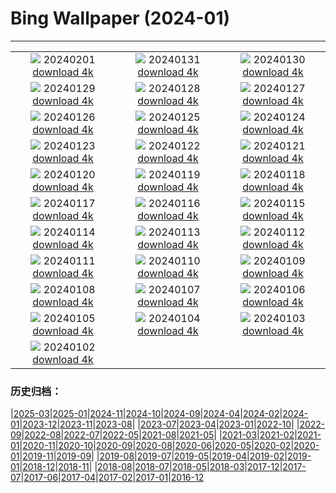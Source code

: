 # Bing Wallpaper (2024-01)
**************
| | | |
| :----: | :----: | :----: |
| ![](https://www.bing.com/th?id=OHR.HalbinselJasmund_IT-IT4499863722_1920x1080.jpg) 20240201 [download 4k](https://www.bing.com/th?id=OHR.HalbinselJasmund_IT-IT4499863722_UHD.jpg) | ![](https://www.bing.com/th?id=OHR.ZebraMother_IT-IT4043343068_1920x1080.jpg) 20240131 [download 4k](https://www.bing.com/th?id=OHR.ZebraMother_IT-IT4043343068_UHD.jpg) | ![](https://www.bing.com/th?id=OHR.AlbaceteSpain_IT-IT3657513736_1920x1080.jpg) 20240130 [download 4k](https://www.bing.com/th?id=OHR.AlbaceteSpain_IT-IT3657513736_UHD.jpg) |
| ![](https://www.bing.com/th?id=OHR.GollingerFalls_IT-IT3317217540_1920x1080.jpg) 20240129 [download 4k](https://www.bing.com/th?id=OHR.GollingerFalls_IT-IT3317217540_UHD.jpg) | ![](https://www.bing.com/th?id=OHR.ChannelOutback_IT-IT0059174441_1920x1080.jpg) 20240128 [download 4k](https://www.bing.com/th?id=OHR.ChannelOutback_IT-IT0059174441_UHD.jpg) | ![](https://www.bing.com/th?id=OHR.VeniceMask_IT-IT8837676102_1920x1080.jpg) 20240127 [download 4k](https://www.bing.com/th?id=OHR.VeniceMask_IT-IT8837676102_UHD.jpg) |
| ![](https://www.bing.com/th?id=OHR.HawkOwl_IT-IT8168664237_1920x1080.jpg) 20240126 [download 4k](https://www.bing.com/th?id=OHR.HawkOwl_IT-IT8168664237_UHD.jpg) | ![](https://www.bing.com/th?id=OHR.DwynwensDay_IT-IT3386589226_1920x1080.jpg) 20240125 [download 4k](https://www.bing.com/th?id=OHR.DwynwensDay_IT-IT3386589226_UHD.jpg) | ![](https://www.bing.com/th?id=OHR.AbruzzoGranSasso_IT-IT5897224471_1920x1080.jpg) 20240124 [download 4k](https://www.bing.com/th?id=OHR.AbruzzoGranSasso_IT-IT5897224471_UHD.jpg) |
| ![](https://www.bing.com/th?id=OHR.MaldivesAtolls_IT-IT6509796728_1920x1080.jpg) 20240123 [download 4k](https://www.bing.com/th?id=OHR.MaldivesAtolls_IT-IT6509796728_UHD.jpg) | ![](https://www.bing.com/th?id=OHR.SantaCruzSunrise_IT-IT2418215934_1920x1080.jpg) 20240122 [download 4k](https://www.bing.com/th?id=OHR.SantaCruzSunrise_IT-IT2418215934_UHD.jpg) | ![](https://www.bing.com/th?id=OHR.SquirrelNetherlands_IT-IT1961289620_1920x1080.jpg) 20240121 [download 4k](https://www.bing.com/th?id=OHR.SquirrelNetherlands_IT-IT1961289620_UHD.jpg) |
| ![](https://www.bing.com/th?id=OHR.MacaroniPenguins_IT-IT1123912901_1920x1080.jpg) 20240120 [download 4k](https://www.bing.com/th?id=OHR.MacaroniPenguins_IT-IT1123912901_UHD.jpg) | ![](https://www.bing.com/th?id=OHR.PlitviceWinter_IT-IT0587144378_1920x1080.jpg) 20240119 [download 4k](https://www.bing.com/th?id=OHR.PlitviceWinter_IT-IT0587144378_UHD.jpg) | ![](https://www.bing.com/th?id=OHR.ParisBridge_IT-IT8868576406_1920x1080.jpg) 20240118 [download 4k](https://www.bing.com/th?id=OHR.ParisBridge_IT-IT8868576406_UHD.jpg) |
| ![](https://www.bing.com/th?id=OHR.SleepyWolf_IT-IT5699370388_1920x1080.jpg) 20240117 [download 4k](https://www.bing.com/th?id=OHR.SleepyWolf_IT-IT5699370388_UHD.jpg) | ![](https://www.bing.com/th?id=OHR.LakeLouise_IT-IT5093605505_1920x1080.jpg) 20240116 [download 4k](https://www.bing.com/th?id=OHR.LakeLouise_IT-IT5093605505_UHD.jpg) | ![](https://www.bing.com/th?id=OHR.IceChapel_IT-IT4504163641_1920x1080.jpg) 20240115 [download 4k](https://www.bing.com/th?id=OHR.IceChapel_IT-IT4504163641_UHD.jpg) |
| ![](https://www.bing.com/th?id=OHR.HokkaidoSwans_IT-IT3824531235_1920x1080.jpg) 20240114 [download 4k](https://www.bing.com/th?id=OHR.HokkaidoSwans_IT-IT3824531235_UHD.jpg) | ![](https://www.bing.com/th?id=OHR.SanLucanoValley_IT-IT3035454153_1920x1080.jpg) 20240113 [download 4k](https://www.bing.com/th?id=OHR.SanLucanoValley_IT-IT3035454153_UHD.jpg) | ![](https://www.bing.com/th?id=OHR.BukhansanSeoul_IT-IT1722160676_1920x1080.jpg) 20240112 [download 4k](https://www.bing.com/th?id=OHR.BukhansanSeoul_IT-IT1722160676_UHD.jpg) |
| ![](https://www.bing.com/th?id=OHR.LynxSnow_IT-IT4529092262_1920x1080.jpg) 20240111 [download 4k](https://www.bing.com/th?id=OHR.LynxSnow_IT-IT4529092262_UHD.jpg) | ![](https://www.bing.com/th?id=OHR.MilopotamosStairs_IT-IT8276211075_1920x1080.jpg) 20240110 [download 4k](https://www.bing.com/th?id=OHR.MilopotamosStairs_IT-IT8276211075_UHD.jpg) | ![](https://www.bing.com/th?id=OHR.BalloonDay_IT-IT9345867684_1920x1080.jpg) 20240109 [download 4k](https://www.bing.com/th?id=OHR.BalloonDay_IT-IT9345867684_UHD.jpg) |
| ![](https://www.bing.com/th?id=OHR.BerninaPass_IT-IT0635782959_1920x1080.jpg) 20240108 [download 4k](https://www.bing.com/th?id=OHR.BerninaPass_IT-IT0635782959_UHD.jpg) | ![](https://www.bing.com/th?id=OHR.DevilsMarbles_IT-IT1859405943_1920x1080.jpg) 20240107 [download 4k](https://www.bing.com/th?id=OHR.DevilsMarbles_IT-IT1859405943_UHD.jpg) | ![](https://www.bing.com/th?id=OHR.BefanaPiazzaNavona_459973167_IT-IT4250570937_1920x1080.jpg) 20240106 [download 4k](https://www.bing.com/th?id=OHR.BefanaPiazzaNavona_459973167_IT-IT4250570937_UHD.jpg) |
| ![](https://www.bing.com/th?id=OHR.HarbinFestival_IT-IT2915874871_1920x1080.jpg) 20240105 [download 4k](https://www.bing.com/th?id=OHR.HarbinFestival_IT-IT2915874871_UHD.jpg) | ![](https://www.bing.com/th?id=OHR.GoldenGateLight_IT-IT6075752946_1920x1080.jpg) 20240104 [download 4k](https://www.bing.com/th?id=OHR.GoldenGateLight_IT-IT6075752946_UHD.jpg) | ![](https://www.bing.com/th?id=OHR.BodleianCeiling_IT-IT4543985613_1920x1080.jpg) 20240103 [download 4k](https://www.bing.com/th?id=OHR.BodleianCeiling_IT-IT4543985613_UHD.jpg) |
| ![](https://www.bing.com/th?id=OHR.BhutanSolstice_IT-IT4114371274_1920x1080.jpg) 20240102 [download 4k](https://www.bing.com/th?id=OHR.BhutanSolstice_IT-IT4114371274_UHD.jpg) |  |  |

### 历史归档：

|[2025-03](bing/2025-03/2025-03.md)|[2025-01](bing/2025-01/2025-01.md)|[2024-11](bing/2024-11/2024-11.md)|[2024-10](bing/2024-10/2024-10.md)|[2024-09](bing/2024-09/2024-09.md)|[2024-04](bing/2024-04/2024-04.md)|[2024-02](bing/2024-02/2024-02.md)|[2024-01](bing/2024-01/2024-01.md)|[2023-12](bing/2023-12/2023-12.md)|[2023-11](bing/2023-11/2023-11.md)|[2023-08](bing/2023-08/2023-08.md)|
|[2023-07](bing/2023-07/2023-07.md)|[2023-04](bing/2023-04/2023-04.md)|[2023-01](bing/2023-01/2023-01.md)|[2022-10](bing/2022-10/2022-10.md)|
|[2022-09](bing/2022-09/2022-09.md)|[2022-08](bing/2022-08/2022-08.md)|[2022-07](bing/2022-07/2022-07.md)|[2022-05](bing/2022-05/2022-05.md)|[2021-08](bing/2021-08/2021-08.md)|[2021-05](bing/2021-05/2021-05.md)|
|[2021-03](bing/2021-03/2021-03.md)|[2021-02](bing/2021-02/2021-02.md)|[2021-01](bing/2021-01/2021-01.md)|[2020-11](bing/2020-11/2020-11.md)|[2020-10](bing/2020-10/2020-10.md)|[2020-09](bing/2020-09/2020-09.md)|[2020-08](bing/2020-08/2020-08.md)|[2020-06](bing/2020-06/2020-06.md)|[2020-05](bing/2020-05/2020-05.md)|[2020-02](bing/2020-02/2020-02.md)|[2020-01](bing/2020-01/2020-01.md)|[2019-11](bing/2019-11/2019-11.md)|[2019-09](bing/2019-09/2019-09.md)|
|[2019-08](bing/2019-08/2019-08.md)|[2019-07](bing/2019-07/2019-07.md)|[2019-05](bing/2019-05/2019-05.md)|[2019-04](bing/2019-04/2019-04.md)|[2019-02](bing/2019-02/2019-02.md)|[2019-01](bing/2019-01/2019-01.md)|[2018-12](bing/2018-12/2018-12.md)|[2018-11](bing/2018-11/2018-11.md)|
|[2018-08](bing/2018-08/2018-08.md)|[2018-07](bing/2018-07/2018-07.md)|[2018-05](bing/2018-05/2018-05.md)|[2018-03](bing/2018-03/2018-03.md)|[2017-12](bing/2017-12/2017-12.md)|[2017-07](bing/2017-07/2017-07.md)|[2017-06](bing/2017-06/2017-06.md)|[2017-04](bing/2017-04/2017-04.md)|[2017-02](bing/2017-02/2017-02.md)|[2017-01](bing/2017-01/2017-01.md)|[2016-12](bing/2016-12/2016-12.md)